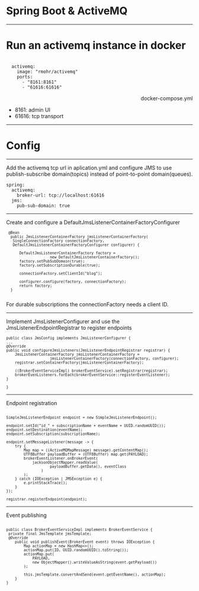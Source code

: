 # Spring Boot & ActiveMQ

---
# Run an activemq instance in docker

```

  activemq:
    image: "rmohr/activemq"
    ports:
      - "8161:8161"
      - "61616:61616"

```
<p style="text-align:end">docker-compose.yml</p>


- 8161: admin UI
- 61616: tcp transport

---

# Config

---

Add the activemq tcp url in aplication.yml and configure JMS to use publish-subscribe domain(topics) instead of point-to-point domain(queues).

```
spring:
  activemq:
    broker-url: tcp://localhost:61616
  jms:
    pub-sub-domain: true
```
---

Create and configure a DefaultJmsListenerContainerFactoryConfigurer

<pre style="font-size:70%">
 @Bean
  public JmsListenerContainerFactory<?> jmsListenerContainerFactory(
   SingleConnectionFactory connectionFactory,
   DefaultJmsListenerContainerFactoryConfigurer configurer) {
      
      DefaultJmsListenerContainerFactory factory = 
      				new DefaultJmsListenerContainerFactory();
      factory.setPubSubDomain(true);
      factory.setSubscriptionDurable(true);
      
      connectionFactory.setClientId("blog");

      configurer.configure(factory, connectionFactory);
      return factory;
  }

</pre>

For durable subscriptions the connectionFactory needs a client ID.

---

Implement JmsListenerConfigurer and use the JmsListenerEndpointRegistrar to register endpoints

<pre style="font-size:70%">
public class JmsConfig implements JmsListenerConfigurer {
...
@Override
public void configureJmsListeners(JmsListenerEndpointRegistrar registrar) {
    JmsListenerContainerFactory jmsListenerContainerFactory = 
    				jmsListenerContainerFactory(connectionFactory, configurer);
    registrar.setContainerFactory(jmsListenerContainerFactory);

    ((BrokerEventServiceImpl) brokerEventService).setRegistrar(registrar);
    brokerEvenListeners.forEach(brokerEventService::registerEventListener);
}

}
</pre>


---

Endpoint registration

<pre style="font-size:70%">

SimpleJmsListenerEndpoint endpoint = new SimpleJmsListenerEndpoint();

endpoint.setId("id_" + subscriptionName + eventName + UUID.randomUUID());
endpoint.setDestination(eventName);
endpoint.setSubscription(subscriptionName);

endpoint.setMessageListener(message -> {
    try {
        Map<String, Object> map = ((ActiveMQMapMessage) message).getContentMap();
        UTF8Buffer payloadBuffer = (UTF8Buffer) map.get(PAYLOAD);
        brokerEventListener.onBrokerEvent(
        	jacksonObjectMapper.readValue(
            		payloadBuffer.getData(), eventClass
                )
        );
    } catch (IOException | JMSException e) {
        e.printStackTrace();
    }
});

registrar.registerEndpoint(endpoint);
</pre>

---

Event publishing

<pre style="font-size:70%">

public class BrokerEventServiceImpl implements BrokerEventService {
 private final JmsTemplate jmsTemplate;
 @Override
    public void publishEvent(BrokerEvent event) throws IOException {
        Map<String, String> actionMap = new HashMap<>();
        actionMap.put(ID, UUID.randomUUID().toString());
        actionMap.put(
            PAYLOAD, 
            new ObjectMapper().writeValueAsString(event.getPayload())
        );

        this.jmsTemplate.convertAndSend(event.getEventName(), actionMap);
    }
}

</pre>




